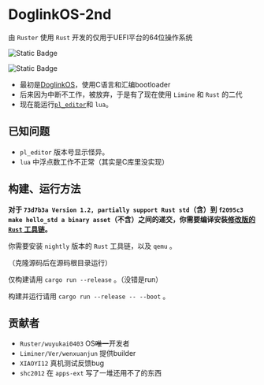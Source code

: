 # DoglinkOS-2nd

由 `Ruster` 使用 `Rust` 开发的仅用于UEFI平台的64位操作系统

![Static Badge](https://img.shields.io/badge/License-GPLv3-blue)

![Static Badge](https://img.shields.io/badge/star-4-8A2BE2)

* 最初是[DoglinkOS](https://github.com/wuyukai0403/DoglinkOS)，使用C语言和汇编bootloader
* 后来因为中断不工作，被放弃，于是有了现在使用 `Limine` 和 `Rust` 的二代
* 现在能运行[`pl_editor`](https://github.com/plos-clan/pl_editor/tree/6286bb2)和 `lua`。

## 已知问题

* `pl_editor` 版本号显示怪异。
* `lua` 中浮点数工作不正常（其实是C库里没实现）

## 构建、运行方法

**对于 `73d7b3a Version 1.2, partially support Rust std`（含）到 `f2095c3 make hello_std a binary asset`（不含）之间的递交，你需要编译安装[修改版的 `Rust` 工具链](https://github.com/Doglinkify/rust/tree/dlos)。**

你需要安装 `nightly` 版本的 `Rust` 工具链，以及 `qemu` 。

（克隆源码后在源码根目录运行）

仅构建请用 `cargo run --release` 。（没错是run）

构建并运行请用 `cargo run --release -- --boot` 。

## 贡献者

* `Ruster/wuyukai0403` OS~~唯一~~开发者
* `Liminer/Ver/wenxuanjun` 提供builder
* `XIAOYI12` 真机测试反馈bug
* `shc2012` 在 `apps-ext` 写了一堆还用不了的东西
